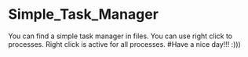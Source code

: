 # Simple_Task_Manager
You can find a simple task manager in files.
You can use right click to processes. Right click is active for all processes.
#Have a nice day!!! :)))

